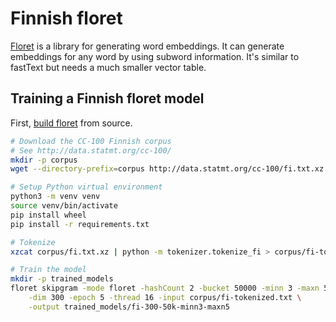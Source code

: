 # Finnish floret

[Floret](https://github.com/explosion/floret) is a library for generating word embeddings. It can generate embeddings for any word by using subword information. It's similar to fastText but needs a much smaller vector table.

## Training a Finnish floret model

First, [build floret](https://github.com/explosion/floret#build-floret-from-source) from source.

```sh
# Download the CC-100 Finnish corpus
# See http://data.statmt.org/cc-100/
mkdir -p corpus
wget --directory-prefix=corpus http://data.statmt.org/cc-100/fi.txt.xz

# Setup Python virtual environment
python3 -m venv venv
source venv/bin/activate
pip install wheel
pip install -r requirements.txt

# Tokenize
xzcat corpus/fi.txt.xz | python -m tokenizer.tokenize_fi > corpus/fi-tokenized.txt

# Train the model
mkdir -p trained_models
floret skipgram -mode floret -hashCount 2 -bucket 50000 -minn 3 -maxn 5 -minCount 50 \
    -dim 300 -epoch 5 -thread 16 -input corpus/fi-tokenized.txt \
	-output trained_models/fi-300-50k-minn3-maxn5
```
